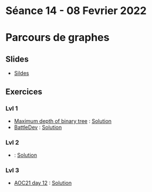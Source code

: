 # Séance 14 - 08 Fevrier 2022
# Parcours de graphes
## Slides

  - [Sildes](Cours14-BFS_DFS.pdf)

## Exercices
### Lvl 1

  - [Maximum depth of binary tree](https://leetcode.com/problems/maximum-depth-of-binary-tree/) : [Solution](depthBinaryTree.py)
  - [BattleDev]() : [Solution]()

### Lvl 2

  - []() : [Solution]()

### Lvl 3

  - [AOC21 day 12](https://adventofcode.com/2021/day/12) : [Solution](AOC21_12.py)
